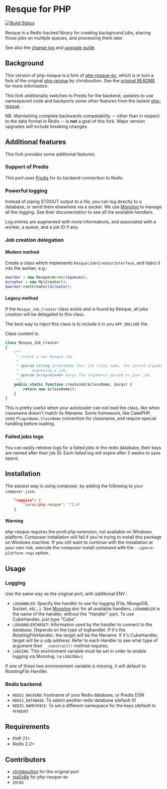 # Resque for PHP

[![Build Status](https://travis-ci.com/zorac/php-resque.svg?branch=master)](https://travis-ci.com/zorac/php-resque)

Resque is a Redis-backed library for creating background jobs, placing those
jobs on multiple queues, and processing them later.

See also the [change log](CHANGELOG.md) and [upgrade guide](UPGRADING.md).

## Background

This version of php-resque is a fork of
[php-resque-ex](https://github.com/wa0x6e/php-resque-ex),
which is in turn a fork of the original
[php-resque](https://github.com/chrisboulton/php-resque)
by chrisboulton. See the
[original README](https://github.com/chrisboulton/php-resque/blob/master/README.md)
for more information.

This fork additionally switches to Predis for the backend, updates to use
namespaced code and backports some other features from the lastest
[php-resque](https://github.com/resque/php-resque).

NB. Maintaining complete backwards compatability -- other than in respect to the
data format in Redis -- is **not** a goal of this fork. Major version upgrades
*will* include breaking changes.

## Additional features

This fork provides some additional features:

### Support of Predis

This port uses [Predis](https://github.com/nrk/predis) for its backend
connection to Redis.

### Powerful logging

Instead of piping STDOUT output to a file, you can log directly to a database,
or send them elsewhere via a socket. We use
[Monolog](https://github.com/Seldaek/monolog)
to manage all the logging. See their documentation to see all the available
handlers.

Log entries are augmented with more informations, and associated with a worker,
a queue, and a job ID if any.

### Job creation delegation

#### Modern method

Create a class which implements `Resque\Job\CreatorInterface`, and inject it
into the worker, e.g.:

```php
$worker = new Resque\Worker($queues);
$creator = new My\Creator();
$worker->setCreator($creator);
```

#### Legacy method

If the `Resque_Job_Creator` class exists and is found by Resque, all jobs
creation will be delegated to this class.

The best way to inject this class is to include it in you `APP_INCLUDE` file.

Class content is:

```php
class Resque_Job_Creator
{
    /**
     * Create a new Resque Job.
     *
     * @param string $className Your job class name, the second argument when
     *      enqueuing a job.
     * @param array<mixed> $args The arguments passed to your job.
     */
    public static function createJob($className, $args) {
        return new $className();
    }
}
```

This is pretty useful when your autoloader can not load the class, like when
classname doesn't match its filename. Some framework, like CakePHP, uses
`PluginName.ClassName` convention for classname, and require special handling
before loading.

### Failed jobs logs

You can easily retrieve logs for a failed jobs in the redis database, their
keys are named after their job ID. Each failed log will expire after 2 weeks to
save space.

## Installation

The easiest way is using composer, by adding the following to your
`composer.json`:

```json
    "require": {
        "zorac/php-resque": "^2.0"
    }
```

#### Warning

php-resque requires the pcntl php extension, not available on Windows platform.
Composer installation will fail if you're trying to install this package on
Windows machine. If you still want to continue with the installation at your
own risk, execute the composer install command with the `--ignore-platform-reqs`
option.

## Usage

### Logging

Use the same way as the original port, with additional ENV :

* `LOGHANDLER`: Specify the handler to use for logging (File, MongoDB,
    Socket, etc...). See [Monolog](https://github.com/Seldaek/monolog#handlers)
    doc for all available handlers. `LOGHANDLER` is the name of the handler,
    without the "Handler" part. To use CubeHandler, just type "Cube".
* `LOGHANDLERTARGET`: Information used by the handler to connect to the
    database. Depends on the type of loghandler. If it's the
    *RotatingFileHandler*, the target will be the filename. If it's CubeHandler,
    target will be a udp address. Refer to each Handler to see what type of
    argument their `__construct()` method requires.
* `LOGGING`: This environment variable must be set in order to enable logging
    via Monolog. i.e `LOGGING=1`

If one of these two environement variable is missing, it will default to
*RotatingFile* Handler.

### Redis backend

* `REDIS_BACKEND`: hostname of your Redis database, or Predis DSN
* `REDIS_DATABASE`: To select another redis database (default 0)
* `REDIS_NAMESPACE`: To set a different namespace for the keys (default to
    *resque*)

## Requirements

* PHP 7.1+
* Redis 2.2+

## Contributors

* [chrisboulton](https://github.com/chrisboulton/php-resque) for the original
    port
* [wa0x6e](https://github.com/wa0x6e/php-resque-ex) for php-resque-ex
* zorac
